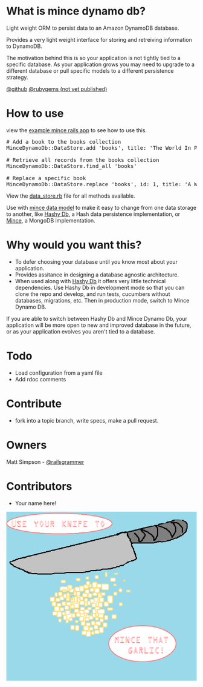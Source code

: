 # What is mince dynamo db?

Light weight ORM to persist data to an Amazon DynamoDB database.

Provides a very light weight interface for storing and retreiving information to DynamoDB.

The motivation behind this is so your application is not tightly tied to a specific database.  As your application grows you may need to upgrade to a different database or pull specific models to a different persistence strategy.

[@github](https://github.com/coffeencoke/mince_dynamo_db)
[@rubygems (not yet published)](#)

# How to use

view the [example mince rails app](https://github.com/coffeencoke/mince_rails_example) to see how to use this.

<pre>
# Add a book to the books collection
MinceDynamoDb::DataStore.add 'books', title: 'The World In Photographs', publisher: 'National Geographic'

# Retrieve all records from the books collection
MinceDynamoDb::DataStore.find_all 'books'

# Replace a specific book
MinceDynamoDb::DataStore.replace 'books', id: 1, title: 'A World In Photographs', publisher: 'National Geographic'
</pre>

View the [data_store.rb](https://github.com/coffeencoke/mince_dynamo_db/blob/master/lib/mince_dynamo_db/data_store.rb) file for all methods available.

Use with [mince data model](https://github.com/asynchrony/mince_data_model) to make it easy to change from one data storage to another, like [Hashy Db](https://github.com/asynchrony/hashy_db), a Hash data persistence implementation, or [Mince](https://github.com/asynchrony/mince), a MongoDB implementation.

# Why would you want this?

- To defer choosing your database until you know most about your application.
- Provides assitance in designing a database agnostic architecture.
- When used along with [Hashy Db](https://github.com/asynchrony/hashy_db) it offers very little technical dependencies.  Use Hashy Db in development mode so that you can clone the repo and develop, and run tests, cucumbers without databases, migrations, etc.  Then in production mode, switch to Mince Dynamo DB.

If you are able to switch between Hashy Db and Mince Dynamo Db, your application will be more open to new and improved database in the future, or as your application evolves you aren't tied to a database.


# Todo

- Load configuration from a yaml file
- Add rdoc comments

# Contribute

- fork into a topic branch, write specs, make a pull request.

# Owners

Matt Simpson - [@railsgrammer](https://twitter.com/railsgrammer)

# Contributors

- Your name here!

![Mince Some App](https://github.com/coffeencoke/gist-files/raw/master/images/mince%20garlic.png)